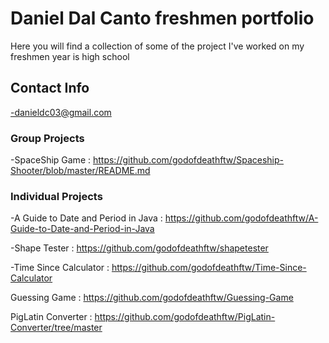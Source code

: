 # Daniel Dal Canto freshmen portfolio
Here you will find a collection of some of the project I've worked on my freshmen year is high school
## Contact Info
-danieldc03@gmail.com
### Group Projects
-SpaceShip Game : https://github.com/godofdeathftw/Spaceship-Shooter/blob/master/README.md

### Individual Projects
-A Guide to Date and Period in Java : https://github.com/godofdeathftw/A-Guide-to-Date-and-Period-in-Java

-Shape Tester : https://github.com/godofdeathftw/shapetester

-Time Since Calculator : https://github.com/godofdeathftw/Time-Since-Calculator

Guessing Game : https://github.com/godofdeathftw/Guessing-Game

PigLatin Converter : https://github.com/godofdeathftw/PigLatin-Converter/tree/master
